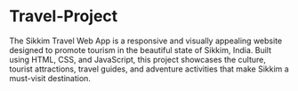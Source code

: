 # Travel-Project
The Sikkim Travel Web App is a responsive and visually appealing website designed to promote tourism in the beautiful state of Sikkim, India. Built using HTML, CSS, and JavaScript, this project showcases the culture, tourist attractions, travel guides, and adventure activities that make Sikkim a must-visit destination.
